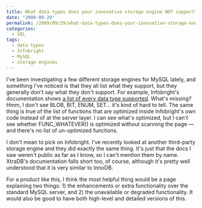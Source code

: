```yaml
---
title: What data types does your innovative storage engine NOT support?
date: "2009-09-29"
permalink: /2009/09/29/what-data-types-does-your-innovative-storage-engine-not-support/
categories:
  - SQL
tags:
  - data types
  - Infobright
  - MySQL
  - storage engines
---
```

I've been investigating a few different storage engines for MySQL lately, and something I've noticed is that they all list what they support, but they generally don't say what they don't support. For example, Infobright's documentation shows [a list of every data type supported][1]. What's missing? Hmm, I don't see BLOB, BIT, ENUM, SET&#8230; it's kind of hard to tell. The same thing is true of the list of functions that are optimized inside Infobright's own code instead of at the server layer. I can see what's optimized, but I can't see whether FUNC_WHATEVER() is optimized without scanning the page &#8212; and there's no list of un-optimized functions.

I don't mean to pick on Infobright. I've recently looked at another third-party storage engine and they did exactly the same thing. It's just that the docs I saw weren't public as far as I know, so I can't mention them by name. XtraDB's documentation falls short too, of course, although it's pretty well understood that it is very similar to InnoDB.

For a product like this, I think the most helpful thing would be a page explaining two things: 1) the enhancements or extra functionality over the standard MySQL server, and 2) the unavailable or degraded functionality. It would also be good to have both high-level and detailed versions of this.

 [1]: http://www.infobright.org/wiki/Supported_Data_Types_and_Values/
